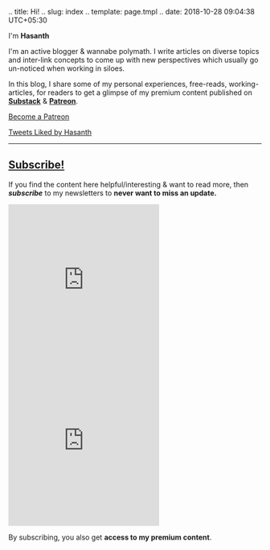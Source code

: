 .. title: Hi!
.. slug: index
.. template: page.tmpl
.. date: 2018-10-28 09:04:38 UTC+05:30

<div class="row">
	<div class="col-md-8">
		<p>I'm <a><strong>Hasanth</strong></a></p>
		<p> I'm an active blogger & wannabe polymath. I write articles on diverse topics and inter-link concepts to come up with new perspectives which usually go un-noticed when working in siloes. </p>
		<p> In this blog, I share some of my personal experiences, free-reads, working-articles, for readers to get a glimpse of my premium content published on <a href="https://substack.com/profile/66180015-hasanth"><strong>Substack</strong></a> & <a href="https://www.patreon.com/jeanbourgain8"><strong>Patreon</strong></a>.</p>
		<p><a href="https://www.patreon.com/bePatron?u=66112578" data-patreon-widget-type="become-patron-button">Become a Patreon</a></p>
	</div>
	<div class="col-md-4">
		<a class="twitter-timeline" data-weight="250" data-height="275" href="https://twitter.com/jeanbourgain8/likes?ref_src=twsrc%5Etfw">Tweets Liked by Hasanth</a>
	</div>
</div>

---
## [Subscribe!]()
If you find the content here helpful/interesting & want to read more, then _**subscribe**_ to my newsletters to **never want to miss an update.**

<div class="row">
	<div class="col-md-6">
		<iframe src="https://randomdots.substack.com/embed" max-width="480" height="320" frameborder="0" scrolling="no" class="centred"></iframe>
	</div>
	<div class="col-md-6">
		<iframe src="https://collectorconnects.substack.com/embed" max-width="480" height="320" frameborder="0" scrolling="no" class="centred"></iframe>
	</div>
</div>

By subscribing, you also get **access to my premium content**.
	














